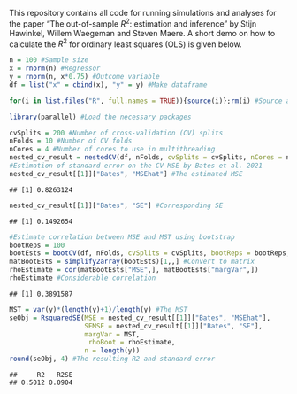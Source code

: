 
This repository contains all code for running simulations and analyses
for the paper “The out-of-sample $R^2$: estimation and inference” by
Stijn Hawinkel, Willem Waegeman and Steven Maere. A short demo on how to
calculate the $R^2$ for ordinary least squares (OLS) is given below.

``` r
n = 100 #Sample size
x = rnorm(n) #Regressor
y = rnorm(n, x*0.75) #Outcome variable
df = list("x" = cbind(x), "y" = y) #Make dataframe
```

``` r
for(i in list.files("R", full.names = TRUE)){source(i)};rm(i) #Source all R-code
```

``` r
library(parallel) #Load the necessary packages
```

``` r
cvSplits = 200 #Number of cross-validation (CV) splits
nFolds = 10 #Number of CV folds
nCores = 4 #Number of cores to use in multithreading
nested_cv_result = nestedCV(df, nFolds, cvSplits = cvSplits, nCores = nCores) 
#Estimation of standard error on the CV MSE by Bates et al. 2021
nested_cv_result[[1]]["Bates", "MSEhat"] #The estimated MSE
```

    ## [1] 0.8263124

``` r
nested_cv_result[[1]]["Bates", "SE"] #Corresponding SE
```

    ## [1] 0.1492654

``` r
#Estimate correlation between MSE and MST using bootstrap
bootReps = 100
bootEsts = bootCV(df, nFolds, cvSplits = cvSplits, bootReps = bootReps, nCores = nCores)
matBootEsts = simplify2array(bootEsts)[1,,] #Convert to matrix
rhoEstimate = cor(matBootEsts["MSE",], matBootEsts["margVar",])
rhoEstimate #Considerable correlation
```

    ## [1] 0.3891587

``` r
MST = var(y)*(length(y)+1)/length(y) #The MST
seObj = RsquaredSE(MSE = nested_cv_result[[1]]["Bates", "MSEhat"], 
                   SEMSE = nested_cv_result[[1]]["Bates", "SE"],
                   margVar = MST, 
                    rhoBoot = rhoEstimate, 
                   n = length(y))
round(seObj, 4) #The resulting R2 and standard error
```

    ##     R2   R2SE 
    ## 0.5012 0.0904
